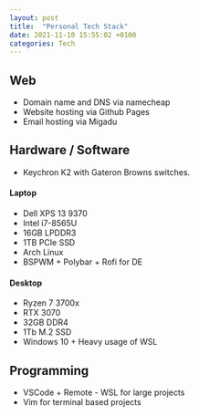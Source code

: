 ```yaml
---
layout: post
title:  "Personal Tech Stack"
date: 2021-11-10 15:55:02 +0100
categories: Tech
---
```


## Web
- Domain name and DNS via namecheap
- Website hosting via Github Pages
- Email hosting via Migadu

## Hardware / Software
- Keychron K2 with Gateron Browns switches.

#### Laptop
- Dell XPS 13 9370
- Intel i7-8565U
- 16GB LPDDR3
- 1TB PCIe SSD
- Arch Linux
- BSPWM + Polybar + Rofi for DE

#### Desktop
- Ryzen 7 3700x
- RTX 3070
- 32GB DDR4
- 1Tb M.2 SSD
- Windows 10 + Heavy usage of WSL

## Programming

- VSCode + Remote - WSL for large projects
- Vim for terminal based projects

